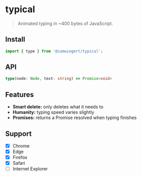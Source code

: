 # typical

> Animated typing in ~400 bytes of JavaScript.

## Install

```javascript
import { type } from '@camwiegert/typical';
```

## API

```typescript
type(node: Node, text: string) => Promise<void>
```

## Features

- **Smart delete:** only deletes what it needs to
- **Humanity:** typing speed varies slightly
- **Promises:** returns a Promise resolved when typing finishes

## Support

- [x] Chrome
- [x] Edge
- [x] Firefox
- [x] Safari
- [ ] Internet Explorer
